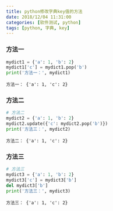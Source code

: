 ```yaml
---
title: python修改字典key值的方法
date: 2018/12/04 11:31:00
categories: [软件测试, python]
tags: [python, 字典, key]
---
```


### 方法一

```python
mydict1 = {'a': 1, 'b': 2}
mydict1['c'] = mydict1.pop('b')
print('方法一：', mydict1)
```

```shell
方法一： {'a': 1, 'c': 2}
```



### 方法二

```python
# 方法二
mydict2 = {'a': 1, 'b': 2}
mydict2.update({'c': mydict2.pop('b')})
print('方法三：', mydict2)
```

```shell
方法二： {'a': 1, 'c': 2}
```



### 方法三

```python
# 方法三
mydict3 = {'a': 1, 'b': 2}
mydict3['c'] = mydict3['b']
del mydict3['b']
print('方法三：', mydict3)
```

```shell
方法三： {'a': 1, 'c': 2}
```

